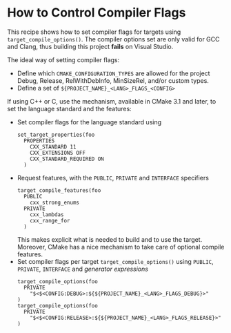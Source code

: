 How to Control Compiler Flags
=============================

This recipe shows how to set compiler flags for targets using
`target_compile_options()`. The compiler options set are only valid for GCC and
Clang, thus building this project **fails**  on Visual Studio.

The ideal way of setting compiler flags:
- Define which `CMAKE_CONFIGURATION_TYPES` are allowed for the project Debug,
  Release, RelWithDebInfo, MinSizeRel, and/or custom types.
- Define a set of `${PROJECT_NAME}_<LANG>_FLAGS_<CONFIG>`

If using C++ or C, use the mechanism, available in CMake 3.1 and later,
to set the language standard and the features:
- Set compiler flags for the language standard using
  ```
  set_target_properties(foo
    PROPERTIES
      CXX_STANDARD 11
      CXX_EXTENSIONS OFF
      CXX_STANDARD_REQUIRED ON
    )
  ```
- Request features, with the `PUBLIC`, `PRIVATE` and `INTERFACE` specifiers
  ```
  target_compile_features(foo
    PUBLIC
      cxx_strong_enums
    PRIVATE
      cxx_lambdas
      cxx_range_for
    )
  ```
  This makes explicit what is needed to build and to use the target. Moreover,
  CMake has a nice mechanism to take care of optional compile features.
- Set compiler flags per target `target_compile_options()` using `PUBLIC`,
  `PRIVATE`, `INTERFACE` and _generator expressions_
  ```
  target_compile_options(foo
    PRIVATE
      "$<$<CONFIG:DEBUG>:${${PROJECT_NAME}_<LANG>_FLAGS_DEBUG}>"
  )
  target_compile_options(foo
    PRIVATE
      "$<$<CONFIG:RELEASE>:${${PROJECT_NAME}_<LANG>_FLAGS_RELEASE}>"
  )
  ```
